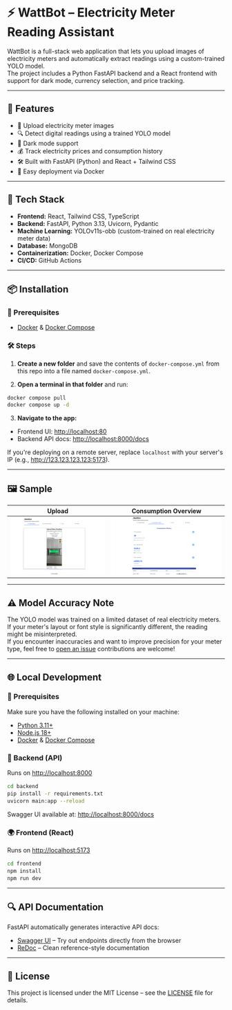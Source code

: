 # ⚡️ WattBot – Electricity Meter Reading Assistant

WattBot is a full-stack web application that lets you upload images of electricity meters and automatically extract
readings using a custom-trained YOLO model.  
The project includes a Python FastAPI backend and a React frontend with support for dark mode, currency selection, and
price tracking.

---

## 🚀 Features

- 📸 Upload electricity meter images
- 🔍 Detect digital readings using a trained YOLO model
- 🌙 Dark mode support
- 💰 Track electricity prices and consumption history
- 🛠 Built with FastAPI (Python) and React + Tailwind CSS
- 🐳 Easy deployment via Docker

---

## 🧠 Tech Stack

- **Frontend:** React, Tailwind CSS, TypeScript
- **Backend:** FastAPI, Python 3.13, Uvicorn, Pydantic
- **Machine Learning:** YOLOv11s-obb (custom-trained on real electricity meter data)
- **Database:** MongoDB
- **Containerization:** Docker, Docker Compose
- **CI/CD:** GitHub Actions

---

## 📦 Installation

### 🔧 Prerequisites
- [Docker](https://www.docker.com/) & [Docker Compose](https://docs.docker.com/compose/install/)

### 🛠️ Steps

1. **Create a new folder** and save the contents of `docker-compose.yml` from this repo into a file named
   `docker-compose.yml`.

2. **Open a terminal in that folder** and run:

```bash
docker compose pull
docker compose up -d
```

3. **Navigate to the app:**

- Frontend UI: [http://localhost:80](http://localhost:80)
- Backend API docs: [http://localhost:8000/docs](http://localhost:8000/docs)

If you're deploying on a remote server, replace `localhost` with your server's IP (e.g., http://123.123.123.123:5173).

---

## 🖼 Sample

| Upload                                  | Consumption Overview                              |
|-----------------------------------------|---------------------------------------------------|
| ![Upload UI](screenshots/upload-ui.png) | ![Result UI](screenshots/history-consumption.png) |

---

## ⚠️ Model Accuracy Note

The YOLO model was trained on a limited dataset of real electricity meters. If your meter's layout or font style is significantly different, the reading might be misinterpreted.  
If you encounter inaccuracies and want to improve precision for your meter type, feel free to [open an issue](https://github.com/NirKli/WattBot/issues) contributions are welcome!

---

## 🌐 Local Development

### 🔧 Prerequisites

Make sure you have the following installed on your machine:

- [Python 3.11+](https://www.python.org/downloads/)
- [Node.js 18+](https://nodejs.org/)
- [Docker](https://www.docker.com/) & [Docker Compose](https://docs.docker.com/compose/)

### 🧠 Backend (API)

Runs on [http://localhost:8000](http://localhost:8000)

```bash
cd backend
pip install -r requirements.txt
uvicorn main:app --reload
```

Swagger UI available at: [http://localhost:8000/docs](http://localhost:8000/docs)

### 🌍 Frontend (React)

Runs on [http://localhost:5173](http://localhost:5173)

```bash
cd frontend
npm install
npm run dev
```

---

## 🔍 API Documentation

FastAPI automatically generates interactive API docs:

- [Swagger UI](http://localhost:8000/docs) – Try out endpoints directly from the browser
- [ReDoc](http://localhost:8000/redoc) – Clean reference-style documentation

---

## 📄 License

This project is licensed under the MIT License – see the [LICENSE](./LICENSE) file for details.
